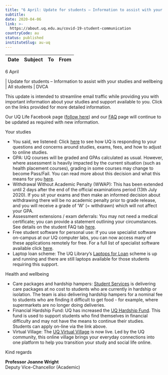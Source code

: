 ```yaml
---
title: "6 April: Update for students – Information to assist with your studies and wellbeing"
subtitle: 
date: 2020-04-06
link: >-
  https://about.uq.edu.au/covid-19-student-communication
countryCode: au
status: published
instituteSlug: au-uq
---
```

**Date** | **Subject** | **To** | **From**  
---|---|---|---  
  
6 April

| Update for students – Information to assist with your studies and wellbeing | All students | DVCA  
  
This update is intended to streamline email traffic while providing you with important information about your studies and support available to you. Click on the links provided for more detailed information.

Our UQ Life Facebook page ([follow here](https://support.my.uq.edu.au/rd?1=AvNS~wo8Dv8S~xb~Gv9m~yK_Jv8p~y77Mv~W~z7~Pv8f&2=24686)) and our [FAQ](https://support.my.uq.edu.au/rd?1=AvNS~wo8Dv8S~xb~Gv9m~yK_Jv8p~y77Mv~W~z7~Pv8f&2=24687) page will continue to be updated as required with new information.

Your studies

  * You said, we listened: Click [here](https://support.my.uq.edu.au/rd?1=AvNS~wo8Dv8S~xb~Gv9m~yK_Jv8p~y77Mv~W~z7~Pv8f&2=24705) to see how UQ is responding to your questions and concerns around studies, exams, fees, and how to adjust to online studies.
  * GPA: UQ courses will be graded and GPAs calculated as usual. However, where assessment is heavily impacted by the current situation (such as health placement courses), grading in some courses may change to become Pass/Fail. You can read more about this decision and what this means for you [here](https://support.my.uq.edu.au/rd?1=AvNS~wo8Dv8S~xb~Gv9m~yK_Jv8p~y77Mv~W~z7~Pv8f&2=24689).
  * Withdrawal Without Academic Penalty (WWAP): This has been extended until 2 days after the end of the official examinations period (13th July 2020). If you sit your exams and then make an informed decision about withdrawing there will be no academic penalty prior to grade release, and you will receive a grade of ‘W’ (= withdrawn) which will not affect your GPA.
  * Assessment extensions / exam deferrals: You may not need a medical certificate; you can provide a statement outlining your circumstances. See details on the student FAQ tab [here](https://support.my.uq.edu.au/rd?1=AvNS~wo8Dv8S~xb~Gv9m~yK_Jv8p~y77Mv~W~z7~Pv8f&2=24690).
  * Free student software for personal use: If you use specialist software on-campus at our UQ computer labs, you can now access many of these applications remotely for free. For a full list of specialist software available click [here](https://support.my.uq.edu.au/rd?1=AvNS~wo8Dv8S~xb~Gv9m~yK_Jv8p~y77Mv~W~z7~Pv8f&2=24691).
  * Laptop loan scheme: The UQ Library’s [Laptops for Loan](https://support.my.uq.edu.au/rd?1=AvNS~wo8Dv8S~xb~Gv9m~yK_Jv8p~y77Mv~W~z7~Pv8f&2=24692) scheme is up and running and there are still laptops available for those students requiring this support.



Health and wellbeing

  * Care packages and hardship hampers: [Student Services](https://support.my.uq.edu.au/rd?1=AvNS~wo8Dv8S~xb~Gv9m~yK_Jv8p~y77Mv~W~z7~Pv8f&2=24693) is delivering care packages at no cost to students who are currently in hardship or isolation. The team is also delivering hardship hampers for a nominal fee to students who are finding it difficult to get food - for example, where supermarkets are no longer doing deliveries.
  * Financial Hardship Fund: UQ has increased the [UQ Hardship Fund](https://support.my.uq.edu.au/rd?1=AvNS~wo8Dv8S~xb~Gv9m~yK_Jv8p~y77Mv~W~z7~Pv8f&2=24706). This fund is used to support students who find themselves in financial difficulty and may not have the means to continue their studies. Students can apply on-line via the link above.
  * Virtual Village: The [UQ Virtual Village](https://support.my.uq.edu.au/rd?1=AvNS~wo8Dv8S~xb~Gv9m~yK_Jv8p~y77Mv~W~z7~Pv8f&2=24694) is now live. Led by the UQ community, this online village brings your everyday connections into one platform to help you transition your study and social life online.



Kind regards

**Professor Joanne Wright**  
Deputy Vice-Chancellor (Academic)
